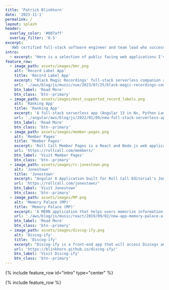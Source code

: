 ```yaml
---
title: 'Patrick Blinkhorn'
date: '2023-11-1'
permalink: /
layout: splash
header:
  overlay_color: '#007aff'
  overlay_filter: '0.5'
excerpt:
  'AWS certified full-stack software engineer and team lead who successfully delivers software solutions'
intro:
  - excerpt: "Here is a selection of public facing web applications I've worked on"
feature_row:
  - image_path: assets/images/bmr.png
    alt: 'Record Label App'
    title: 'Record Label App'
    excerpt: "Black Magic Recordings' full-stack serverless companion app has a Vue UI that uses AWS Lambda (Python and Node.js) and DynamoDB"
    url: './aws/blog/js/music/vue/2023/07/25/black-magic-recordings-companion-web-application.html'
    btn_label: 'Read More'
    btn_class: 'btn--primary'
  - image_path: assets/images/most_supported_record_labels.png
    alt: 'Ranking App'
    title: 'Ranking App'
    excerpt: 'A full-stack serverless app (Angular 13 in Nx, Python Lambda REST API, DynamoDB) that ranks record labels you search for'
    url: './angular/aws/blog/js/2022/01/09/new-full-stack-serverless-app-most-supported-record-labels.html'
    btn_label: 'Read More'
    btn_class: 'btn--primary'
  - image_path: assets/images/member-pages.png
    alt: 'Member Pages'
    title: 'Member Pages'
    excerpt: 'Roll Call Member Pages is a React and Node.js web application that features FiscalNote and CQ data on Members of Congress'
    url: 'https://rollcall.com/members/'
    btn_label: 'Visit Member Pages'
    btn_class: 'btn--primary'
  - image_path: assets/images/rc-jonestown.png
    alt: 'Jonestown'
    title: 'Jonestown'
    excerpt: "Angular 8 Application built for Roll Call Editorial's Jonestown Investigative journalism piece and podcast"
    url: 'https://rollcall.com/jonestown/'
    btn_label: 'Visit Jonestown'
    btn_class: 'btn--primary'
  - image_path: assets/images/MP.png
    alt: 'Memory Palace (MP)'
    title: 'Memory Palace (MP)'
    excerpt: 'A MERN application that helps users memorize information using pictures of familiar spaces'
    url: './aws/blog/js/music/react/2019/09/02/new-app-memory-palace-a-memorization-aid.html'
    btn_label: 'Read More'
    btn_class: 'btn--primary'
  - image_path: assets/images/discog-ify.png
    alt: 'Discog-ify'
    title: 'Discog-ify'
    excerpt: "Discog-ify is a front-end app that will access Discogs and Spotify's APIs to generate user record label playlist"
    url: 'https://blinkhorn.github.io/discog-ify/'
    btn_label: 'Visit Discog-ify'
    btn_class: 'btn--primary'
---
```

{% include feature_row id="intro" type="center" %}

{% include feature_row %}